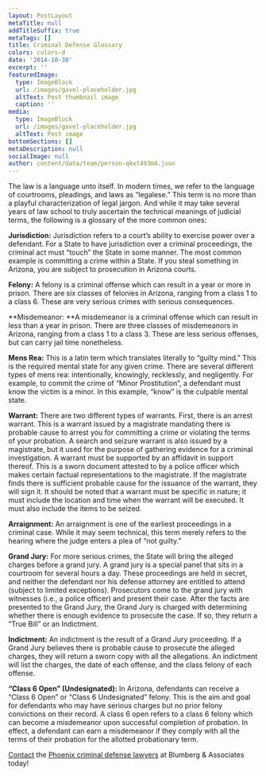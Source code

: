 ```yaml
---
layout: PostLayout
metaTitle: null
addTitleSuffix: true
metaTags: []
title: Criminal Defense Glossary
colors: colors-d
date: '2014-10-30'
excerpt: ''
featuredImage:
  type: ImageBlock
  url: /images/gavel-placeholder.jpg
  altText: Post thumbnail image
  caption: ''
media:
  type: ImageBlock
  url: /images/gavel-placeholder.jpg
  altText: Post image
bottomSections: []
metaDescription: null
socialImage: null
author: content/data/team/person-qkxt493m4.json
---
```


The law is a language unto itself. In modern times, we refer to the language of courtrooms, pleadings, and laws as “legalese.” This term is no more than a playful characterization of legal jargon. And while it may take several years of law school to truly ascertain the technical meanings of judicial terms, the following is a glossary of the more common ones:

**Jurisdiction:** Jurisdiction refers to a court’s ability to exercise power over a defendant. For a State to have jurisdiction over a criminal proceedings, the criminal act must “touch” the State in some manner. The most common example is committing a crime within a State. If you steal something in Arizona, you are subject to prosecution in Arizona courts.

**Felony:** A felony is a criminal offense which can result in a year or more in prison. There are six classes of felonies in Arizona, ranging from a class 1 to a class 6. These are very serious crimes with serious consequences.

**Misdemeanor: **A misdemeanor is a criminal offense which can result in less than a year in prison. There are three classes of misdemeanors in Arizona, ranging from a class 1 to a class 3. These are less serious offenses, but can carry jail time nonetheless.

**Mens Rea:** This is a latin term which translates literally to “guilty mind.” This is the required mental state for any given crime. There are several different types of mens rea: intentionally, knowingly, recklessly, and negligently. For example, to commit the crime of “Minor Prostitution”, a defendant must know the victim is a minor. In this example, “know” is the culpable mental state.

**Warrant:** There are two different types of warrants. First, there is an arrest warrant. This is a warrant issued by a magistrate mandating there is probable cause to arrest you for committing a crime or violating the terms of your probation. A search and seizure warrant is also issued by a magistrate, but it used for the purpose of gathering evidence for a criminal investigation. A warrant must be supported by an affidavit in support thereof. This is a sworn document attested to by a police officer which makes certain factual representations to the magistrate. If the magistrate finds there is sufficient probable cause for the issuance of the warrant, they will sign it. It should be noted that a warrant must be specific in nature; it must include the location and time when the warrant will be executed. It must also include the items to be seized.

**Arraignment:** An arraignment is one of the earliest proceedings in a criminal case. While it may seem technical, this term merely refers to the hearing where the judge enters a plea of “not guilty.”

**Grand Jury:** For more serious crimes, the State will bring the alleged charges before a grand jury. A grand jury is a special panel that sits in a courtroom for several hours a day. These proceedings are held in secret, and neither the defendant nor his defense attorney are entitled to attend (subject to limited exceptions). Prosecutors come to the grand jury with witnesses (i.e., a police officer) and present their case. After the facts are presented to the Grand Jury, the Grand Jury is charged with determining whether there is enough evidence to prosecute the case. If so, they return a “True Bill” or an Indictment.

**Indictment:** An indictment is the result of a Grand Jury proceeding. If a Grand Jury believes there is probable cause to prosecute the alleged charges, they will return a sworn copy with all the allegations. An indictment will list the charges, the date of each offense, and the class felony of each offense.

**“Class 6 Open” (Undesignated):** In Arizona, defendants can receive a “Class 6 Open” or “Class 6 Undesignated” felony. This is the aim and goal for defendants who may have serious charges but no prior felony convictions on their record. A class 6 open refers to a class 6 felony which can become a misdemeanor upon successful completion of probation. In effect, a defendant can earn a misdemeanor if they comply with all the terms of their probation for the allotted probationary term.

[Contact](https://www.azblumberglaw.com/contact-us/) the [Phoenix criminal defense lawyers](https://www.azblumberglaw.com/phoenix-criminal-attorney/) at Blumberg & Associates today!
